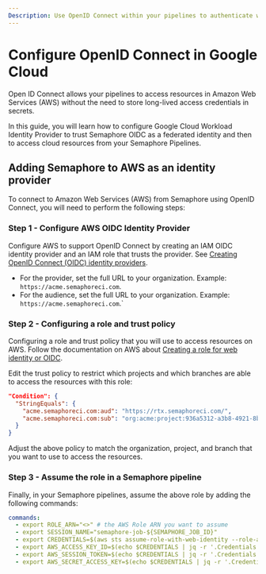 ```yaml
---
Description: Use OpenID Connect within your pipelines to authenticate with Amazon Web Services.
---
```


# Configure OpenID Connect in Google Cloud

Open ID Connect allows your pipelines to access resources in Amazon Web Services (AWS) without
the need to store long-lived access credentials in secrets.

In this guide, you will learn how to configure Google Cloud Workload Identity Provider to trust
Semaphore OIDC as a federated identity and then to access cloud resources from your Semaphore
Pipelines.

## Adding Semaphore to AWS as an identity provider

To connect to Amazon Web Services (AWS) from Semaphore using OpenID Connect,
you will need to perform the following steps:

### Step 1 - Configure AWS OIDC Identity Provider

Configure AWS to support OpenID Connect by creating an IAM OIDC identity provider
and an IAM role that trusts the provider.
See [Creating OpenID Connect (OIDC) identity providers][aws-docs].

- For the provider, set the full URL to your organization. Example: `https://acme.semaphoreci.com`.
- For the audience, set the full URL to your organization. Example: `https://acme.semaphoreci.com`.`

### Step 2 - Configuring a role and trust policy

Configuring a role and trust policy that you will use to access resources on AWS.
Follow the documentation on AWS about [Creating a role for web identity or OIDC][create-role].

Edit the trust policy to restrict which projects and which branches are able to access
the resources with this role:

``` json
"Condition": {
  "StringEquals": {
    "acme.semaphoreci.com:aud": "https://rtx.semaphoreci.com/",
    "acme.semaphoreci.com:sub": "org:acme:project:936a5312-a3b8-4921-8b3f-2cec8baac574:repo:web:ref_type:branch:ref:refs/heads/main"
  }
}
```

Adjust the above policy to match the organization, project, and branch that you want to use
to access the resources.

### Step 3 - Assume the role in a Semaphore pipeline

Finally, in your Semaphore pipelines, assume the above role by adding the following commands:

``` yaml
commands:
  - export ROLE_ARN="<>" # the AWS Role ARN you want to assume
  - export SESSION_NAME="semaphore-job-${SEMAPHORE_JOB_ID}"
  - export CREDENTIALS=$(aws sts assume-role-with-web-identity --role-arn $ROLE_ARN --role-session-name $SESSION_NAME --web-identity-token $SEMAPHORE_OIDC_TOKEN)
  - export AWS_ACCESS_KEY_ID=$(echo $CREDENTIALS | jq -r '.Credentials.AccessKeyId')
  - export AWS_SESSION_TOKEN=$(echo $CREDENTIALS | jq -r '.Credentials.SessionToken')
  - export AWS_SECRET_ACCESS_KEY=$(echo $CREDENTIALS | jq -r '.Credentials.SecretAccessKey')
```

[aws-docs]: https://docs.aws.amazon.com/IAM/latest/UserGuide/id_roles_providers_create_oidc.html#manage-oidc-provider-cli
[create-role]: https://docs.aws.amazon.com/IAM/latest/UserGuide/id_roles_create_for-idp_oidc.html
